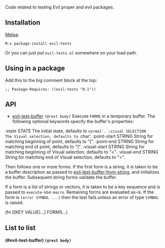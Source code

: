 Code related to testing Evil proper and evil packages.
## Installation

[Melpa](http://melpa.milkbox.net/):

    M-x package-install evil-tests

Or you can just put `evil-tests.el` somewhere on your
load path.

## Using in a package

Add this to the big comment block at the top:

    ;; Package-Requires: ((evil-tests "0.1"))

## API
* [evil-test-buffer](evil-test-buffer) `(@rest body)`
  Execute `FORMS` in a temporary buffer.
The following optional keywords specify the buffer's properties:

:state STATE            The initial state, defaults to `normal'.
:visual SELECTION       The Visual selection, defaults to `char'.
:point-start STRING     String for matching beginning of point,
                        defaults to \"[\".
:point-end STRING       String for matching end of point,
                        defaults to \"]\".
:visual-start STRING    String for matching beginning of
                        Visual selection, defaults to \"<\".
:visual-end STRING      String for matching end of
                        Visual selection, defaults to \">\".

Then follows one or more forms. If the first form is a string,
it is taken to be a buffer description as passed to
[evil-test-buffer-from-string](#evil-test-buffer-from-string), and initializes the buffer.
Subsequent string forms validate the buffer.

If a form is a list of strings or vectors, it is taken to be a
key sequence and is passed to `execute-kbd-macro`.  Remaining
forms are evaluated as-is. If the form is `(error SYMBOL ...)`
then the test fails unless an error of type `SYMBOL` is raised.

\(fn [[KEY VALUE]...] FORMS...)
## List to list

#### (#evil-test-buffer) `(@rest body)`
